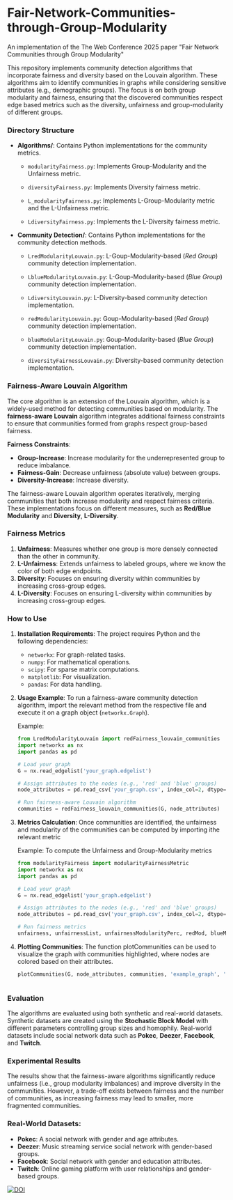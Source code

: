 # Fair-Network-Communities-through-Group-Modularity

An implementation of the The Web Conference 2025 paper "Fair Network Communities through Group Modularity"

This repository implements community detection algorithms that incorporate fairness and diversity based on the Louvain algorithm. These algorithms aim to identify communities in graphs while considering sensitive attributes (e.g., demographic groups). The focus is on both group modularity and fairness, ensuring that the discovered communities respect edge based metrics such as the diversity, unfairness and group-modularity of different groups.

### Directory Structure
- **Algorithms/**: Contains Python implementations for the community metrics.

    - `modularityFairness.py`: Implements Group-Modularity and the Unfairness metric.

    - `diversityFairness.py`: Implements Diversity fairness metric.

    - `L_modularityFairness.py`: Implements L-Group-Modularity metric and the L-Unfairness metric.

    - `LdiversityFairness.py`: Implements the L-Diversity fairness metric.




- **Community Detection/**: Contains Python implementations for the community detection methods.

  - `LredModularityLouvain.py`: L-Goup-Modularity-based (_Red Group_) community detection implementation.

  - `LblueModularityLouvain.py`: L-Goup-Modularity-based (_Blue Group_) community detection implementation.

  - `LdiversityLouvain.py`: L-Diversity-based community detection implementation.

  - `redModularityLouvain.py`: Goup-Modularity-based (_Red Group_) community detection implementation.

  - `blueModularityLouvain.py`: Goup-Modularity-based (_Blue Group_) community detection implementation.

  - `diversityFairnessLouvain.py`: Diversity-based community detection implementation.


### Fairness-Aware Louvain Algorithm

The core algorithm is an extension of the Louvain algorithm, which is a widely-used method for detecting communities based on modularity. The **fairness-aware Louvain** algorithm integrates additional fairness constraints to ensure that communities formed from graphs respect group-based fairness.

**Fairness Constraints**:

   - **Group-Increase**: Increase modularity for the underrepresented group to reduce imbalance.
   - **Fairness-Gain**: Decrease unfairness (absolute value) between groups.
   - **Diversity-Increase**: Increase diversity.

The fairness-aware Louvain algorithm operates iteratively, merging communities that both increase modularity and respect fairness criteria. These implementations focus on different measures, such as **Red/Blue Modularity** and **Diversity**, **L-Diversity**.

### Fairness Metrics

   1. **Unfairness**: Measures whether one group is more densely connected than the other in community.
   2. **L-Unfairness**: Extends unfairness to labeled groups, where we know the color of both edge endpoints.
   3. **Diversity**: Focuses on ensuring diversity within communities by increasing cross-group edges.
   4. **L-Diversity**: Focuses on ensuring L-diversity within communities by increasing cross-group edges.




### How to Use

1. **Installation Requirements**:
   The project requires Python and the following dependencies:
   - `networkx`: For graph-related tasks.
   - `numpy`: For mathematical operations.
   - `scipy`: For sparse matrix computations.
   - `matplotlib`: For visualization.
   - `pandas`: For data handling.

2. **Usage Example**:
   To run a fairness-aware community detection algorithm, import the relevant method from the respective file and execute it on a graph object (`networkx.Graph`).

   Example:
   ```python
   from LredModularityLouvain import redFairness_louvain_communities
   import networkx as nx
   import pandas as pd

   # Load your graph
   G = nx.read_edgelist('your_graph.edgelist')

   # Assign attributes to the nodes (e.g., 'red' and 'blue' groups)
   node_attributes = pd.read_csv('your_graph.csv', index_col=2, dtype={'attribute': int}).to_dict()['attribute']

   # Run fairness-aware Louvain algorithm
   communities = redFairness_louvain_communities(G, node_attributes)

3. **Metrics Calculation**:
    Once communities are identified, the unfairness and modularity of the communities can be computed by importing ithe relevant metric

    Example:
    To compute the Unfairness and Group-Modularity metrics
    ```python
    from modularityFairness import modularityFairnessMetric
    import networkx as nx
    import pandas as pd

   # Load your graph
   G = nx.read_edgelist('your_graph.edgelist')

   # Assign attributes to the nodes (e.g., 'red' and 'blue' groups)
   node_attributes = pd.read_csv('your_graph.csv', index_col=2, dtype={'attribute': int}).to_dict()['attribute']

   # Run fairness metrics
   unfairness, unfairnessList, unfairnessModularityPerc, redMod, blueMod = modularityFairnessMetric(G, communities, node_attributes)

4. **Plotting Communities**:
    The function plotCommunities can be used to visualize the graph with communities highlighted, where nodes are colored based on their attributes.

    ```python
    plotCommunities(G, node_attributes, communities, 'example_graph', 'example_plot', 'method_used')



### Evaluation

The algorithms are evaluated using both synthetic and real-world datasets. Synthetic datasets are created using the **Stochastic Block Model** with different parameters controlling group sizes and homophily. Real-world datasets include social network data such as **Pokec**, **Deezer**, **Facebook**, and **Twitch**.

### Experimental Results

The results show that the fairness-aware algorithms significantly reduce unfairness (i.e., group modularity imbalances) and improve diversity in the communities. However, a trade-off exists between fairness and the number of communities, as increasing fairness may lead to smaller, more fragmented communities.

### Real-World Datasets:

   - **Pokec**: A social network with gender and age attributes.
   - **Deezer**: Music streaming service social network with gender-based groups.
   - **Facebook**: Social network with gender and education attributes.
   - **Twitch**: Online gaming platform with user relationships and gender-based groups.




[![DOI](https://zenodo.org/badge/926196014.svg)](https://doi.org/10.5281/zenodo.14794611)
